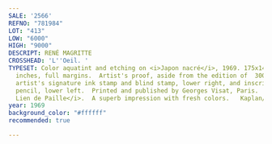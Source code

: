 ```yaml
---
SALE: '2566'
REFNO: "781984"
LOT: "413"
LOW: "6000"
HIGH: "9000"
DESCRIPT: RENÉ MAGRITTE
CROSSHEAD: 'L''Oeil. '
TYPESET: Color aquatint and etching on <i>Japon nacré</i>, 1969. 175x143 mm; 6⅞x5⅝
  inches, full margins.  Artist's proof, aside from the edition of  300.  With the
  artist's signature ink stamp and blind stamp, lower right, and inscribed "e.a" in
  pencil, lower left.  Printed and published by Georges Visat, Paris.  From <i>Le
  Lien de Paille</i>.  A superb impression with fresh colors.   Kaplan/Baum 17.
year: 1969
background_color: "#ffffff"
recommended: true

---
```

